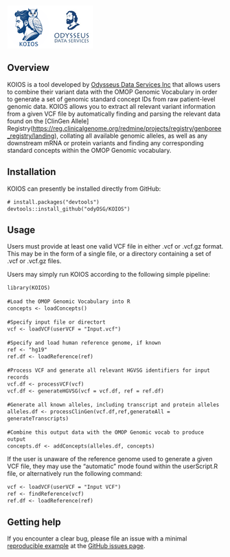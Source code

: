 <!-- README.md is generated from README.Rmd. Please edit that file -->
<p float="left">
<img src="./img/koios.png" style="vertical-align: center;" width="100"/><img src="./img/ods_logo.jpg" style="vertical-align: center;" width="100"/>
</p>

## Overview

KOIOS is a tool developed by [Odysseus Data Services
Inc](https://odysseusinc.com/) that allows users to combine their
variant data with the OMOP Genomic Vocabulary in order to generate a set
of genomic standard concept IDs from raw patient-level genomic data.
KOIOS allows you to extract all relevant variant information from a
given VCF file by automatically finding and parsing the relevant data
found on the \[ClinGen Allele\]
Registry(<https://reg.clinicalgenome.org/redmine/projects/registry/genboree_registry/landing>),
collating all available genomic alleles, as well as any downstream mRNA
or protein variants and finding any corresponding standard concepts
within the OMOP Genomic vocabulary.

## Installation

KOIOS can presently be installed directly from GitHub:

    # install.packages("devtools")
    devtools::install_github("odyOSG/KOIOS")

## Usage

Users must provide at least one valid VCF file in either .vcf or .vcf.gz
format. This may be in the form of a single file, or a directory
containing a set of .vcf or .vcf.gz files.

Users may simply run KOIOS according to the following simple pipeline:


    library(KOIOS)

    #Load the OMOP Genomic Vocabulary into R
    concepts <- loadConcepts()

    #Specify input file or directort
    vcf <- loadVCF(userVCF = "Input.vcf")

    #Specify and load human reference genome, if known
    ref <- "hg19"
    ref.df <- loadReference(ref)

    #Process VCF and generate all relevant HGVSG identifiers for input records
    vcf.df <- processVCF(vcf)
    vcf.df <- generateHGVSG(vcf = vcf.df, ref = ref.df)

    #Generate all known alleles, including transcript and protein alleles
    alleles.df <- processClinGen(vcf.df,ref,generateAll = generateTranscripts)

    #Combine this output data with the OMOP Genomic vocab to produce output
    concepts.df <- addConcepts(alleles.df, concepts)

If the user is unaware of the reference genome used to generate a given
VCF file, they may use the “automatic” mode found within the
userScript.R file, or alternatively run the following command:

    vcf <- loadVCF(userVCF = "Input VCF")
    ref <- findReference(vcf)
    ref.df <- loadReference(ref)

## Getting help

If you encounter a clear bug, please file an issue with a minimal
[reproducible example](https://reprex.tidyverse.org/) at the [GitHub
issues page](https://github.com/OdyOSG/KOIOS/issues).
